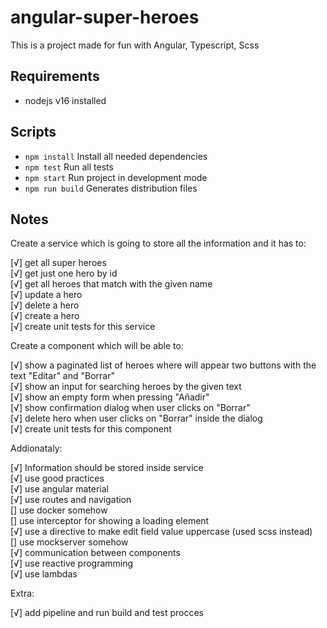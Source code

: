 # angular-super-heroes

This is a project made for fun with Angular, Typescript, Scss

## Requirements

- nodejs v16 installed

## Scripts

- `npm install` Install all needed dependencies
- `npm test` Run all tests
- `npm start` Run project in development mode
- `npm run build` Generates distribution files

## Notes

Create a service which is going to store all the information and it has to:

[√] get all super heroes  
[√] get just one hero by id  
[√] get all heroes that match with the given name  
[√] update a hero  
[√] delete a hero  
[√] create a hero  
[√] create unit tests for this service  

Create a component which will be able to:

[√] show a paginated list of heroes where will appear two buttons with the text "Editar" and "Borrar"  
[√] show an input for searching heroes by the given text  
[√] show an empty form when pressing "Añadir"  
[√] show confirmation dialog when user clicks on "Borrar"  
[√] delete hero when user clicks on "Borrar" inside the dialog  
[√] create unit tests for this component  

Addionataly:

[√] Information should be stored inside service  
[√] use good practices  
[√] use angular material  
[√] use routes and navigation  
[] use docker somehow  
[] use interceptor for showing a loading element  
[√] use a directive to make edit field value uppercase (used scss instead)  
[] use mockserver somehow  
[√] communication between components  
[√] use reactive programming  
[√] use lambdas  

Extra:

[√] add pipeline and run build and test procces  
